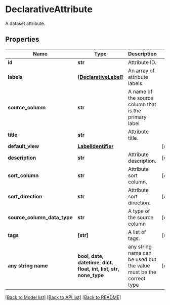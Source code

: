 # DeclarativeAttribute

A dataset attribute.

## Properties
Name | Type | Description | Notes
------------ | ------------- | ------------- | -------------
**id** | **str** | Attribute ID. | 
**labels** | [**[DeclarativeLabel]**](DeclarativeLabel.md) | An array of attribute labels. | 
**source_column** | **str** | A name of the source column that is the primary label | 
**title** | **str** | Attribute title. | 
**default_view** | [**LabelIdentifier**](LabelIdentifier.md) |  | [optional] 
**description** | **str** | Attribute description. | [optional] 
**sort_column** | **str** | Attribute sort column. | [optional] 
**sort_direction** | **str** | Attribute sort direction. | [optional] 
**source_column_data_type** | **str** | A type of the source column | [optional] 
**tags** | **[str]** | A list of tags. | [optional] 
**any string name** | **bool, date, datetime, dict, float, int, list, str, none_type** | any string name can be used but the value must be the correct type | [optional]

[[Back to Model list]](../README.md#documentation-for-models) [[Back to API list]](../README.md#documentation-for-api-endpoints) [[Back to README]](../README.md)


